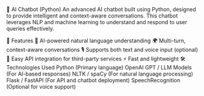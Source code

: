 🤖 AI Chatbot (Python)
An advanced AI chatbot built using Python, designed to provide intelligent and context-aware conversations. This chatbot leverages NLP and machine learning to understand and respond to user queries effectively.

🚀 Features
🧠 AI-powered natural language understanding
🌍 Multi-turn, context-aware conversations
🎙️ Supports both text and voice input (optional)
🔌 Easy API integration for third-party services
⚡ Fast and lightweight
🛠️ Technologies Used
Python (Primary language)
OpenAI GPT / LLM Models (For AI-based responses)
NLTK / spaCy (For natural language processing)
Flask / FastAPI (For API and chatbot deployment)
SpeechRecognition (Optional for voice support)               
